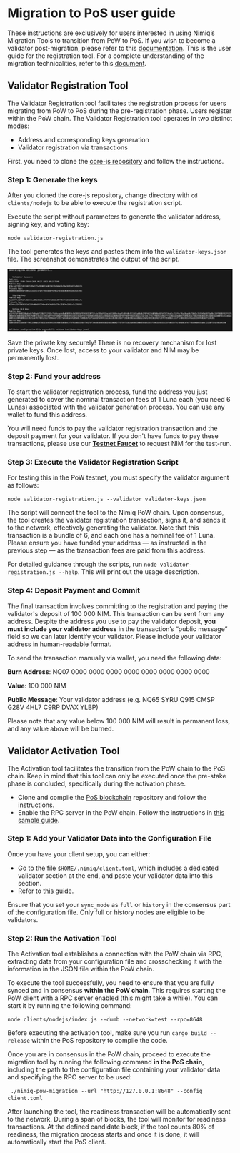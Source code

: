 # Migration to PoS user guide

These instructions are exclusively for users interested in using Nimiq’s Migration Tools to transition from PoW to PoS. If you wish to become a validator post-migration, please refer to this [documentation](becoming-a-validator.md). This is the user guide for the registration tool. For a complete understanding of the migration technicalities, refer to this [document](/learn/protocol/migration).

## Validator Registration Tool

The Validator Registration tool facilitates the registration process for users migrating from PoW to PoS during the pre-registration phase. Users register within the PoW chain. The Validator Registration tool operates in two distinct modes:

- Address and corresponding keys generation
- Validator registration via transactions

 First, you need to clone the [core-js repository](https://github.com/nimiq/core-js?tab=readme-ov-file#quickstart) and follow the instructions.

### Step 1: Generate the keys

After you cloned the core-js repository, change directory with ```cd clients/nodejs``` to be able to execute the registration script.

Execute the script without parameters to generate the validator address, signing key, and voting key:

```shell
node validator-registration.js
```

The tool generates the keys and pastes them into the `validator-keys.json` file. The screenshot demonstrates the output of the script.

<img class="object-contain max-h-[max(80vh,220px)]" src="/assets/images/migration/migration.png" alt="skip block struct" />

<Callout type='tip'>

Save the private key securely! There is no recovery mechanism for lost private keys. Once lost, access to your validator and NIM may be permanently lost.

</Callout>

### Step 2: Fund your address

To start the validator registration process, fund the address you just generated to cover the nominal transaction fees of 1 Luna each (you need 6 Lunas) associated with the validator generation process. You can use any wallet to fund this address.

<Callout type='info'>

You will need funds to pay the validator registration transaction and the deposit payment for your validator. If you don't have funds to pay these transactions, please use our **[Testnet Faucet](https://test.nimiq.watch/#faucet)** to request NIM for the test-run.

</Callout>

### Step 3: Execute the Validator Registration Script

For testing this in the PoW testnet, you must specify the validator argument as follows:

```shell
node validator-registration.js --validator validator-keys.json
```

The script will connect the tool to the Nimiq PoW chain. Upon consensus, the tool creates the validator registration transaction, signs it, and sends it to the network, effectively generating the validator. Note that this transaction is a bundle of 6, and each one has a nominal fee of 1 Luna. Please ensure you have funded your address — as instructed in the previous step — as the transaction fees are paid from this address.

For detailed guidance through the scripts, run `node validator-registration.js --help`. This will print out the usage description.

### Step 4:  Deposit Payment and Commit

The final transaction involves committing to the registration and paying the validator's deposit of 100 000 NIM. This transaction can be sent from any address. Despite the address you use to pay the validator deposit, **you must include your validator address** in the transaction’s “public message” field so we can later identify your validator. Please include your validator address in human-readable format.

To send the transaction manually via wallet, you need the following data:

**Burn Address**: NQ07 0000 0000 0000 0000 0000 0000 0000 0000

**Value**: 100 000 NIM

**Public Message**: Your validator address (e.g. NQ65 SYRU Q915 CMSP G28V 4HL7 C9RP DVAX YLBP)

<Callout type='warning'>

Please note that any value below 100 000 NIM will result in permanent loss, and any value above will be burned.

</Callout>

## Validator Activation Tool

The Activation tool facilitates the transition from the PoW chain to the PoS chain. Keep in mind that this tool can only be executed once the pre-stake phase is concluded, specifically during the activation phase.

- Clone and compile the [PoS blockchain](https://github.com/nimiq/core-rs-albatross?tab=readme-ov-file#installation) repository and follow the instructions.
- Enable the RPC server in the PoW chain. Follow the instructions in [this sample guide](https://github.com/nimiq/core-js/blob/master/clients/nodejs/sample.conf).

### Step 1:  Add your Validator Data into the Configuration File

Once you have your client setup, you can either:

- Go to the file `$HOME/.nimiq/client.toml`, which includes a dedicated validator section at the end, and paste your validator data into this section.
- Refer to [this guide](becoming-a-validator#configuration).

Ensure that you set your `sync_mode` as `full` or `history` in the consensus part of the configuration file. Only full or history nodes are eligible to be validators.

### Step 2:  Run the Activation Tool

The Activation tool establishes a connection with the PoW chain via RPC, extracting data from your configuration file and crosschecking it with the information in the JSON file within the PoW chain.

To execute the tool successfully, you need to ensure that you are fully synced and in consensus **within the PoW chain**. This requires starting the PoW client with a RPC server enabled (this might take a while). You can start it by running the following command:

```shell
node clients/nodejs/index.js --dumb --network=test --rpc=8648
```

Before executing the activation tool, make sure you run ```cargo build --release``` within the PoS repository to compile the code.

Once you are in consensus in the PoW chain, proceed to execute the migration tool by running the following command **in the PoS chain**, including the path to the configuration file containing your validator data and specifying the RPC server to be used:

```shell
 ./nimiq-pow-migration --url "http://127.0.0.1:8648" --config client.toml
```

After launching the tool, the readiness transaction will be automatically sent to the network. During a span of blocks, the tool will monitor for readiness transactions. At the defined candidate block, if the tool counts 80% of readiness, the migration process starts and once it is done, it will automatically start the PoS client.
